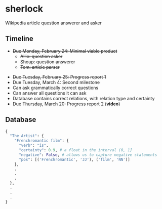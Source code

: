 sherlock
========

Wikipedia article question answerer and asker

## Timeline
- ~~Due Monday, February 24: Minimal viable product~~
  * ~~Allie: question asker~~
  * ~~Shoup: question answerer~~
  * ~~Tom: article parser~~
* ~~Due Tuesday, February 25: Progress report 1~~
* Due Tuesday, March 4: Second milestone
 * Can ask grammatically correct questions
 * Can answer all questions it can ask
 * Database contains correct relations, with relation type and certainty
* Due Thursday, March 20: Progress report 2 (**video**)

## Database
```python
{
  "The Artist": {
    "Frenchromantic film": {
      "verb": "is",
      "certainty": 0.9, # a float in the interval (0, 1]
      "negative": False, # allows us to capture negative statements
      "pos": [('Frenchromantic', 'JJ'), ('film', 'NN')]
    },
    .
    .
    .
  },
  .
  .
  .
}
```
